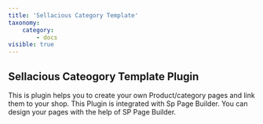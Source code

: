 ```yaml
---
title: 'Sellacious Category Template'
taxonomy:
    category:
        - docs
visible: true
---
```


## Sellacious Cateogory Template Plugin

This is plugin helps you to create your own Product/category pages and link them to your shop. This Plugin is integrated with Sp Page Builder. You can design your pages with the help of SP Page Builder. 